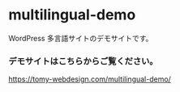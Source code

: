 # multilingual-demo

WordPress 多言語サイトのデモサイトです。

### デモサイトはこちらからご覧ください。

https://tomy-webdesign.com/multilingual-demo/

